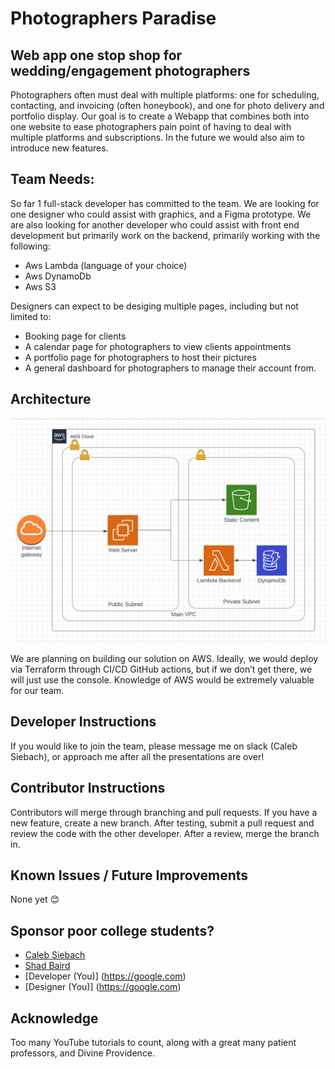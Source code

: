 # Photographers Paradise
## Web app one stop shop for wedding/engagement photographers
Photographers often must deal with multiple platforms: one for scheduling, contacting, and invoicing (often honeybook), and one for photo delivery and portfolio display. Our goal is to create a Webapp that combines both into one website to ease photographers pain point of having to deal with multiple platforms and subscriptions. In the future we would also aim to introduce new features. 

## Team Needs:
So far 1 full-stack developer has committed to the team. We are looking for one designer who could assist with graphics, and a Figma prototype. We are also looking for another developer who could assist with front end development but primarily work on the backend, primarily working with the following:
- Aws Lambda (language of your choice)
- Aws DynamoDb
- Aws S3

Designers can expect to be desiging multiple pages, including but not limited to:
- Booking page for clients
- A calendar page for photographers to view clients appointments
- A portfolio page for photographers to host their pictures
- A general dashboard for photographers to manage their account from.

## Architecture
<img src="visuals/architecture.png"/>

We are planning on building our solution on AWS. Ideally, we would deploy via Terraform through CI/CD GitHub actions, but if we don’t get there, we will just use the console. Knowledge of AWS would be extremely valuable for our team. 

## Developer Instructions
If you would like to join the team, please message me on slack (Caleb Siebach), or approach me after all the presentations are over! 

## Contributor Instructions
Contributors will merge through branching and pull requests. If you have a new feature, create a new branch. After testing, submit a pull request and review the code with the other developer. After a review, merge the branch in. 

## Known Issues / Future Improvements
None yet 😊
     
## Sponsor poor college students? 
- [Caleb Siebach](https://venmo.com/code?user_id=2946059366039552553&created=1665890984)
- [Shad Baird](https://google.com)
- [Developer (You)] (https://google.com)
- [Designer (You)] (https://google.com)

## Acknowledge 
Too many YouTube tutorials to count, along with a great many patient professors, and Divine Providence.
